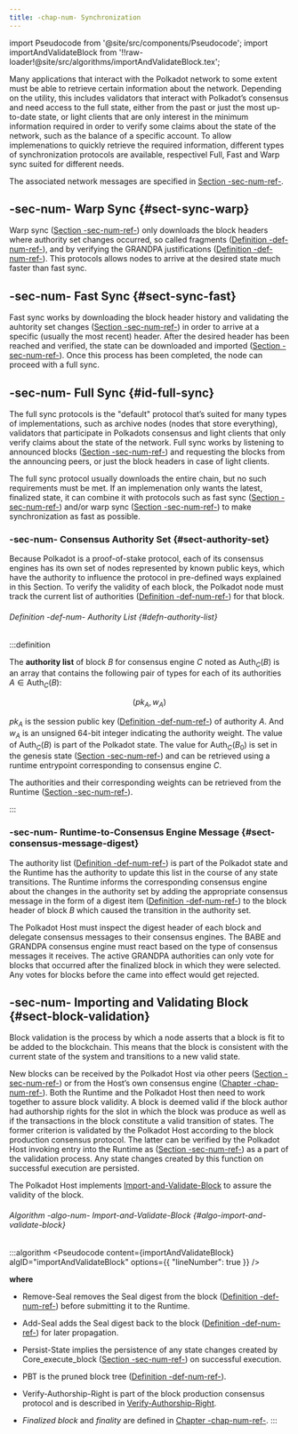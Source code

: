 ```yaml
---
title: -chap-num- Synchronization
---
```


import Pseudocode from '@site/src/components/Pseudocode';
import importAndValidateBlock from '!!raw-loader!@site/src/algorithms/importAndValidateBlock.tex';

Many applications that interact with the Polkadot network to some extent must be able to retrieve certain information about the network. Depending on the utility, this includes validators that interact with Polkadot’s consensus and need access to the full state, either from the past or just the most up-to-date state, or light clients that are only interest in the minimum information required in order to verify some claims about the state of the network, such as the balance of a specific account. To allow implemenations to quickly retrieve the required information, different types of synchronization protocols are available, respectivel Full, Fast and Warp sync suited for different needs.

The associated network messages are specified in [Section -sec-num-ref-](chap-networking#sect-network-messages).

## -sec-num- Warp Sync {#sect-sync-warp}

Warp sync ([Section -sec-num-ref-](chap-networking#sect-msg-warp-sync)) only downloads the block headers where authority set changes occurred, so called fragments ([Definition -def-num-ref-](chap-networking#defn-warp-sync-proof)), and by verifying the GRANDPA justifications ([Definition -def-num-ref-](chap-networking#defn-grandpa-justifications-compact)). This protocols allows nodes to arrive at the desired state much faster than fast sync.

## -sec-num- Fast Sync {#sect-sync-fast}

Fast sync works by downloading the block header history and validating the auhtority set changes ([Section -sec-num-ref-](chap-sync#sect-authority-set)) in order to arrive at a specific (usually the most recent) header. After the desired header has been reached and verified, the state can be downloaded and imported ([Section -sec-num-ref-](chap-networking#sect-msg-state-request)). Once this process has been completed, the node can proceed with a full sync.

## -sec-num- Full Sync {#id-full-sync}

The full sync protocols is the "default" protocol that’s suited for many types of implementations, such as archive nodes (nodes that store everything), validators that participate in Polkadots consensus and light clients that only verify claims about the state of the network. Full sync works by listening to announced blocks ([Section -sec-num-ref-](chap-networking#sect-msg-block-announce)) and requesting the blocks from the announcing peers, or just the block headers in case of light clients.

The full sync protocol usually downloads the entire chain, but no such requirements must be met. If an implemenation only wants the latest, finalized state, it can combine it with protocols such as fast sync ([Section -sec-num-ref-](chap-sync#sect-sync-fast)) and/or warp sync ([Section -sec-num-ref-](chap-sync#sect-sync-warp)) to make synchronization as fast as possible.

### -sec-num- Consensus Authority Set {#sect-authority-set}

Because Polkadot is a proof-of-stake protocol, each of its consensus engines has its own set of nodes represented by known public keys, which have the authority to influence the protocol in pre-defined ways explained in this Section. To verify the validity of each block, the Polkadot node must track the current list of authorities ([Definition -def-num-ref-](chap-sync#defn-authority-list)) for that block.

###### Definition -def-num- Authority List {#defn-authority-list}
:::definition

The **authority list** of block ${B}$ for consensus engine ${C}$ noted as $\text{Auth}_{{C}}{\left({B}\right)}$ is an array that contains the following pair of types for each of its authorities ${A}\in\text{Auth}_{{C}}{\left({B}\right)}$:

$$
{\left({p}{k}_{{A}},{w}_{{A}}\right)}
$$

${p}{k}_{{A}}$ is the session public key ([Definition -def-num-ref-](id-cryptography-encoding#defn-session-key)) of authority ${A}$. And ${w}_{{A}}$ is an unsigned 64-bit integer indicating the authority weight. The value of $\text{Auth}_{{C}}{\left({B}\right)}$ is part of the Polkadot state. The value for $\text{Auth}_{{C}}{\left({B}_{{0}}\right)}$ is set in the genesis state ([Section -sec-num-ref-](id-cryptography-encoding#chapter-genesis)) and can be retrieved using a runtime entrypoint corresponding to consensus engine ${C}$.

The authorities and their corresponding weights can be retrieved from the Runtime ([Section -sec-num-ref-](chap-runtime-api#sect-rte-grandpa-auth)).

:::
### -sec-num- Runtime-to-Consensus Engine Message {#sect-consensus-message-digest}

The authority list ([Definition -def-num-ref-](chap-sync#defn-authority-list)) is part of the Polkadot state and the Runtime has the authority to update this list in the course of any state transitions. The Runtime informs the corresponding consensus engine about the changes in the authority set by adding the appropriate consensus message in the form of a digest item ([Definition -def-num-ref-](chap-state#defn-digest)) to the block header of block ${B}$ which caused the transition in the authority set.

The Polkadot Host must inspect the digest header of each block and delegate consensus messages to their consensus engines. The BABE and GRANDPA consensus engine must react based on the type of consensus messages it receives. The active GRANDPA authorities can only vote for blocks that occurred after the finalized block in which they were selected. Any votes for blocks before the came into effect would get rejected.

## -sec-num- Importing and Validating Block {#sect-block-validation}

Block validation is the process by which a node asserts that a block is fit to be added to the blockchain. This means that the block is consistent with the current state of the system and transitions to a new valid state.

New blocks can be received by the Polkadot Host via other peers ([Section -sec-num-ref-](chap-networking#sect-msg-block-request)) or from the Host’s own consensus engine ([Chapter -chap-num-ref-](sect-block-production)). Both the Runtime and the Polkadot Host then need to work together to assure block validity. A block is deemed valid if the block author had authorship rights for the slot in which the block was produce as well as if the transactions in the block constitute a valid transition of states. The former criterion is validated by the Polkadot Host according to the block production consensus protocol. The latter can be verified by the Polkadot Host invoking entry into the Runtime as ([Section -sec-num-ref-](chap-runtime-api#sect-rte-core-execute-block)) as a part of the validation process. Any state changes created by this function on successful execution are persisted.

The Polkadot Host implements [Import-and-Validate-Block](chap-sync#algo-import-and-validate-block) to assure the validity of the block.

###### Algorithm -algo-num- Import-and-Validate-Block {#algo-import-and-validate-block}
:::algorithm
<Pseudocode
    content={importAndValidateBlock}
    algID="importAndValidateBlock"
    options={{ "lineNumber": true }}
/>

**where**  
- $\text{Remove-Seal}$ removes the Seal digest from the block ([Definition -def-num-ref-](chap-state#defn-digest)) before submitting it to the Runtime.

- $\text{Add-Seal}$ adds the Seal digest back to the block ([Definition -def-num-ref-](chap-state#defn-digest)) for later propagation.

- $\text{Persist-State}$ implies the persistence of any state changes created by ${\mathtt{\text{Core\_execute\_block}}}$ ([Section -sec-num-ref-](chap-runtime-api#sect-rte-core-execute-block)) on successful execution.

- $\text{PBT}$ is the pruned block tree ([Definition -def-num-ref-](chap-state#defn-block-tree)).

- $\text{Verify-Authorship-Right}$ is part of the block production consensus protocol and is described in [Verify-Authorship-Right](sect-block-production#algo-verify-authorship-right).

- *Finalized block* and *finality* are defined in [Chapter -chap-num-ref-](sect-finality).
:::